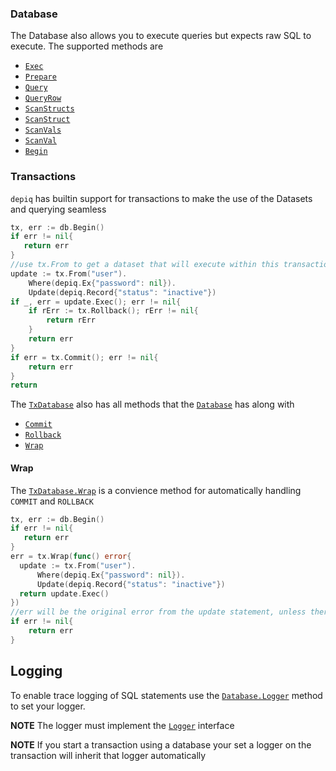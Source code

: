 <a name="database"></a>
### Database

The Database also allows you to execute queries but expects raw SQL to execute. The supported methods are

* [`Exec`](http://godoc.org/github.com/orn-id/depiq#Database.Exec)
* [`Prepare`](http://godoc.org/github.com/orn-id/depiq#Database.Prepare)
* [`Query`](http://godoc.org/github.com/orn-id/depiq#Database.Query)
* [`QueryRow`](http://godoc.org/github.com/orn-id/depiq#Database.QueryRow)
* [`ScanStructs`](http://godoc.org/github.com/orn-id/depiq#Database.ScanStructs)
* [`ScanStruct`](http://godoc.org/github.com/orn-id/depiq#Database.ScanStruct)
* [`ScanVals`](http://godoc.org/github.com/orn-id/depiq#Database.ScanVals)
* [`ScanVal`](http://godoc.org/github.com/orn-id/depiq#Database.ScanVal)
* [`Begin`](http://godoc.org/github.com/orn-id/depiq#Database.Begin)

<a name="transactions"></a>
### Transactions

`depiq` has builtin support for transactions to make the use of the Datasets and querying seamless

```go
tx, err := db.Begin()
if err != nil{
   return err
}
//use tx.From to get a dataset that will execute within this transaction
update := tx.From("user").
    Where(depiq.Ex{"password": nil}).
    Update(depiq.Record{"status": "inactive"})
if _, err = update.Exec(); err != nil{
    if rErr := tx.Rollback(); rErr != nil{
        return rErr
    }
    return err
}
if err = tx.Commit(); err != nil{
    return err
}
return
```

The [`TxDatabase`](http://godoc.org/github.com/orn-id/depiq/#TxDatabase)  also has all methods that the [`Database`](http://godoc.org/github.com/orn-id/depiq/#Database) has along with

* [`Commit`](http://godoc.org/github.com/orn-id/depiq#TxDatabase.Commit)
* [`Rollback`](http://godoc.org/github.com/orn-id/depiq#TxDatabase.Rollback)
* [`Wrap`](http://godoc.org/github.com/orn-id/depiq#TxDatabase.Wrap)

#### Wrap

The [`TxDatabase.Wrap`](http://godoc.org/github.com/orn-id/depiq/#TxDatabase.Wrap) is a convience method for automatically handling `COMMIT` and `ROLLBACK`

```go
tx, err := db.Begin()
if err != nil{
   return err
}
err = tx.Wrap(func() error{
  update := tx.From("user").
      Where(depiq.Ex{"password": nil}).
      Update(depiq.Record{"status": "inactive"})
  return update.Exec()
})
//err will be the original error from the update statement, unless there was an error executing ROLLBACK
if err != nil{
    return err
}
```

<a name="logging"></a>
## Logging

To enable trace logging of SQL statements use the [`Database.Logger`](http://godoc.org/github.com/orn-id/depiq/#Database.Logger) method to set your logger.

**NOTE** The logger must implement the [`Logger`](http://godoc.org/github.com/orn-id/depiq/#Logger) interface

**NOTE** If you start a transaction using a database your set a logger on the transaction will inherit that logger automatically

